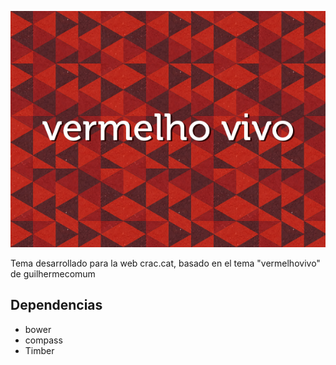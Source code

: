![vermelhovivo](https://raw.githubusercontent.com/guilhermecomum/VermelhoVivo/master/screenshot.png)

Tema desarrollado para la web crac.cat, basado en el tema "vermelhovivo" de guilhermecomum

## Dependencias

* bower
* compass
* Timber
